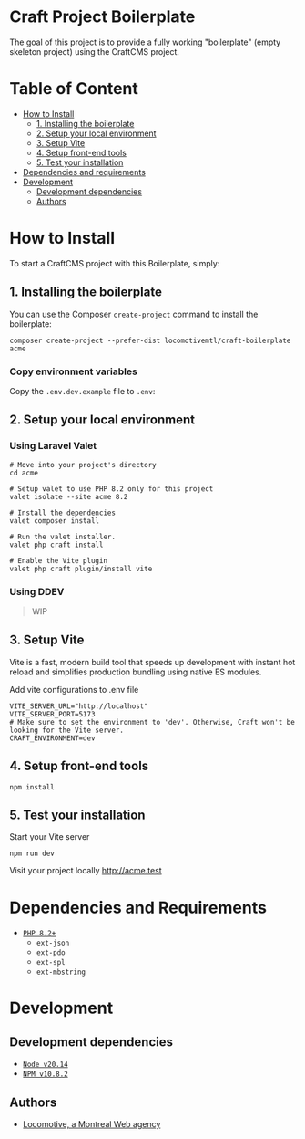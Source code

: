 # Craft Project Boilerplate

The goal of this project is to provide a fully working "boilerplate" (empty skeleton project) using the CraftCMS project.

# Table of Content

- [How to Install](#how-to-install)
    - [1. Installing the boilerplate](#1-installing-the-boilerplate)
    - [2. Setup your local environment](#2-setup-your-local-environment)
    - [3. Setup Vite](#3-setup-vite)
    - [4. Setup front-end tools](#4-setup-front-end-tools)
    - [5. Test your installation](#5-test-your-installation)
- [Dependencies and requirements](#dependencies-and-requirements)
- [Development](#development)
    - [Development dependencies](#development-dependencies)
    - [Authors](#authors)

# How to Install

To start a CraftCMS project with this Boilerplate, simply:

## 1. **Installing the boilerplate**

You can use the Composer `create-project` command to install the boilerplate:

```shell
composer create-project --prefer-dist locomotivemtl/craft-boilerplate acme
```

### Copy environment variables

Copy the `.env.dev.example` file to `.env`:

## 2. **Setup your local environment**

### Using Laravel Valet

```shell
# Move into your project's directory
cd acme

# Setup valet to use PHP 8.2 only for this project
valet isolate --site acme 8.2

# Install the dependencies
valet composer install

# Run the valet installer.
valet php craft install

# Enable the Vite plugin
valet php craft plugin/install vite
```

### Using DDEV

> WIP

## 3. **Setup Vite**

Vite is a fast, modern build tool that speeds up development with instant hot reload and simplifies production bundling using native ES modules.

Add vite configurations to .env file

```dotenv
VITE_SERVER_URL="http://localhost"
VITE_SERVER_PORT=5173
# Make sure to set the environment to 'dev'. Otherwise, Craft won't be looking for the Vite server.
CRAFT_ENVIRONMENT=dev
```

## 4. **Setup front-end tools**

```shell
npm install
```

## 5. **Test your installation**

Start your Vite server

```shell
npm run dev
```

Visit your project locally http://acme.test

# Dependencies and Requirements

- [`PHP 8.2+`](http://php.net)
    - `ext-json`
    - `ext-pdo`
    - `ext-spl`
    - `ext-mbstring`

# Development

## Development dependencies

- [`Node v20.14`](https://nodejs.org/en/blog/release/v20.14.0https://nodejs.org/en/blog/release/v20.14.0)
- [`NPM v10.8.2`](https://www.npmjs.com/)

## Authors

- [Locomotive, a Montreal Web agency](https://locomotive.ca)
